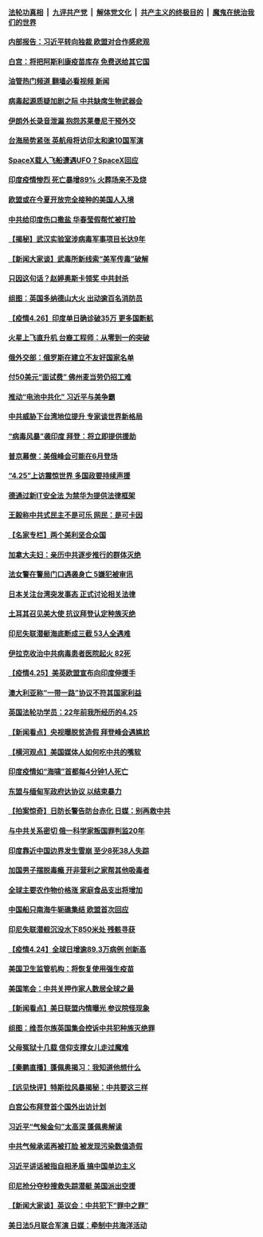 ####  [法轮功真相](../../../../basic/blob/master/README.md?t=04270802) &nbsp;|&nbsp; [九评共产党](../../../../9ping.md/blob/master/README.md?t=04270802) &nbsp;|&nbsp; [解体党文化](../../../../jtdwh.md/blob/master/README.md?t=04270802)  &nbsp;|&nbsp; [共产主义的终极目的](../../../../gczydzjmd.md/blob/master/README.md?t=04270802) &nbsp;|&nbsp; [魔鬼在统治我们的世界](../../../../mgztzwmdsj.md/blob/master/README.md?t=04270802) 

#### [内部报告：习近平转向独裁 欧盟对合作感悲观](../pages/nsc418/n12907092.md?t=04270802) 

#### [白宫：将把阿斯利康疫苗库存 免费送给其它国](../pages/nsc418/n12906844.md?t=04270802) 

#### [油管热门频道 翻墙必看视频 新闻](http://159.65.108.143:81/youtube.html)

#### [病毒起源质疑加剧之际 中共缺席生物武器会](../pages/nsc418/n12906890.md?t=04270802) 

#### [伊朗外长录音泄漏 抱怨苏莱曼尼干预外交](../pages/nsc418/n12906754.md?t=04270802) 

#### [台海局势紧张 英航母将访印太和逾10国军演](../pages/nsc418/n12906426.md?t=04270802) 

#### [SpaceX载人飞船遭遇UFO？SpaceX回应](../pages/nsc418/n12906396.md?t=04270802) 

#### [印度疫情惨烈 死亡暴增89% 火葬场来不及烧](../pages/nsc418/n12906470.md?t=04270802) 

#### [欧盟或在今夏开放完全接种的美国人入境](../pages/nsc418/n12906508.md?t=04270802) 

#### [中共给印度伤口撒盐 华春莹假帮忙被打脸](../pages/nsc418/n12906537.md?t=04270802) 

#### [【揭秘】武汉实验室涉病毒军事项目长达9年](../pages/nsc418/n12906523.md?t=04270802) 

#### [【新闻大家谈】武毒所新线索“美军传毒”破解](../pages/nsc418/n12906329.md?t=04270802) 

#### [只因这句话？赵婷奥斯卡领奖 中共封杀](../pages/nsc418/n12906360.md?t=04270802) 

#### [组图：英国多纳德山大火 出动逾百名消防员](../pages/nsc418/n12905910.md?t=04270802) 

#### [【疫情4.26】印度单日确诊破35万 更多国断航](../pages/nsc418/n12902429.md?t=04270802) 

#### [火星上飞直升机 台裔工程师：从零到一的突破](../pages/nsc418/n12905790.md?t=04270802) 

#### [俄外交部：俄罗斯在建立不友好国家名单](../pages/nsc418/n12905710.md?t=04270802) 

#### [付50美元“面试费” 佛州麦当劳仍招工难](../pages/nsc418/n12905516.md?t=04270802) 

#### [推动“电池中共化” 习近平与美争霸](../pages/nsc418/n12898836.md?t=04270802) 

#### [中共威胁下台湾地位提升 专家谈世界新格局](../pages/nsc418/n12904556.md?t=04270802) 

#### [“病毒风暴”袭印度 拜登：将立即提供援助](../pages/nsc418/n12904686.md?t=04270802) 

#### [普京幕僚：美俄峰会可能在6月登场](../pages/nsc418/n12904392.md?t=04270802) 

#### [“4.25”上访震惊世界 多国政要持续声援](../pages/nsc418/n12904204.md?t=04270802) 

#### [德通过新IT安全法 为禁华为提供法律框架](../pages/nsc418/n12904282.md?t=04270802) 

#### [王毅称中共式民主不是可乐 网民：是可卡因](../pages/nsc418/n12904088.md?t=04270802) 

#### [【名家专栏】两个美利坚合众国](../pages/nsc418/n12903416.md?t=04270802) 

#### [加拿大夫妇：亲历中共逐步推行的群体灭绝](../pages/nsc418/n12904076.md?t=04270802) 

#### [法女警在警局门口遇袭身亡 5嫌犯被审讯](../pages/nsc418/n12904016.md?t=04270802) 

#### [日本关注台湾突发事态 正式讨论相关法律](../pages/nsc418/n12904084.md?t=04270802) 

#### [土耳其召见美大使 抗议拜登认定种族灭绝](../pages/nsc418/n12903939.md?t=04270802) 

#### [印尼失联潜艇海底断成三截 53人全遇难](../pages/nsc418/n12903944.md?t=04270802) 

#### [伊拉克收治中共病毒患者医院起火 82死](../pages/nsc418/n12903819.md?t=04270802) 

#### [【疫情4.25】美英欧盟宣布向印度伸援手](../pages/nsc418/n12903613.md?t=04270802) 

#### [澳大利亚称“一带一路”协议不符其国家利益](../pages/nsc418/n12903233.md?t=04270802) 

#### [英国法轮功学员：22年前我所经历的4.25](../pages/nsc418/n12901372.md?t=04270802) 

#### [【新闻看点】央视曝脱贫造假 拜登峰会遇尴尬](../pages/nsc418/n12903139.md?t=04270802) 

#### [【横河观点】美国媒体人如何吃中共的嘴软](../pages/nsc418/n12903156.md?t=04270802) 

#### [印度疫情如“海啸”首都每4分钟1人死亡](../pages/nsc418/n12903007.md?t=04270802) 

#### [东盟与缅甸军政府达协议 以结束暴力](../pages/nsc418/n12902982.md?t=04270802) 

#### [【拍案惊奇】日防长警告防台赤化 日媒：别再救中共](../pages/nsc418/n12902456.md?t=04270802) 

#### [与中共关系密切 俄一科学家叛国罪判监20年](../pages/nsc418/n12902838.md?t=04270802) 

#### [印度靠近中国边界发生雪崩 至少8死38人失踪](../pages/nsc418/n12902702.md?t=04270802) 

#### [加国男子摆脱毒瘾 开非营利之家帮其他吸毒者](../pages/nsc418/n12902578.md?t=04270802) 

#### [全球主要农作物价格涨 家庭食品支出将增加](../pages/nsc418/n12902719.md?t=04270802) 

#### [中国船只南海牛轭礁集结 欧盟首次回应](../pages/nsc418/n12902666.md?t=04270802) 

#### [印尼失联潜舰沉没水下850米处 残骸寻获](../pages/nsc418/n12902454.md?t=04270802) 

#### [【疫情4.24】全球日增逾89.3万病例 创新高](../pages/nsc418/n12902304.md?t=04270802) 

#### [美国卫生监管机构：将恢复使用强生疫苗](../pages/nsc418/n12902155.md?t=04270802) 

#### [美国笔会：中共关押作家人数居全球之最](../pages/nsc418/n12901918.md?t=04270802) 

#### [【新闻看点】美日联盟内情曝光 参议院怪现象](../pages/nsc418/n12901170.md?t=04270802) 

#### [组图：维吾尔族英国集会控诉中共犯种族灭绝罪](../pages/nsc418/n12900319.md?t=04270802) 

#### [父母冤狱十几载 信仰支撑女儿走过魔难](../pages/nsc418/n12901431.md?t=04270802) 

#### [【秦鹏直播】蓬佩奥揭习：我知道他想什么](../pages/nsc418/n12901540.md?t=04270802) 

#### [【远见快评】特斯拉风暴揭秘：中共要这三样](../pages/nsc418/n12901519.md?t=04270802) 

#### [白宫公布拜登首个国外出访计划](../pages/nsc418/n12901227.md?t=04270802) 

#### [习近平“气候金句”太高深 蓬佩奥解读](../pages/nsc418/n12900990.md?t=04270802) 

#### [中共气候承诺再被打脸 被发现污染数值造假](../pages/nsc418/n12900385.md?t=04270802) 

#### [习近平讲话被指自相矛盾 搞中国单边主义](../pages/nsc418/n12900904.md?t=04270802) 

#### [印尼抢分夺秒搜救失踪潜艇 美国派出空援](../pages/nsc418/n12900758.md?t=04270802) 

#### [【新闻大家谈】英议会：中共犯下“罪中之罪”](../pages/nsc418/n12900584.md?t=04270802) 

#### [美日法5月联合军演 日媒：牵制中共海洋活动](../pages/nsc418/n12900369.md?t=04270802) 

<img src='http://gfw-breaker.win/goodnews/indexes/nsc418.md' width='0px' height='0px'/>
